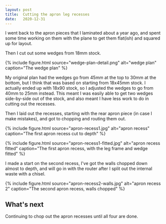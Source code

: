 ```yaml
---
layout: post
title:  Cutting the apron leg recesses
date:   2020-12-31
---
```



I went back to the apron pieces that I laminated about a year ago, and spent
some time working on them with the plane to get them flat(ish) and squared up
for layout.

Then I cut out some wedges from 18mm stock.

{% include figure.html source="wedge-plan-detail.png" alt="wedge plan" caption="The wedge plan" %}

My original plan had the wedges go from 45mm at the top to 30mm at the bottom,
but I think that was based on starting from 18x45mm stock.  I actually ended up
with 18x90 stock, so I adjusted the wedges to go from 40mm to 25mm instead.
This meant I was easily able to get two wedges side-by-side out of the stock,
and also meant I have less work to do in cutting out the recesses.

Then I laid out the recesses, starting with the rear apron piece (in case I
make mistakes), and got to chopping and routing them out.

{% include figure.html source="apron-recess1.jpg" alt="apron recess" caption="The first apron recess cut to depth" %}

{% include figure.html source="apron-recess1-fitted.jpg" alt="apron recess fitted" caption="The first apron recess, with the leg frame and wedge fitted" %}

I made a start on the second recess, I've got the walls chopped down almost to
depth, and will go in with the router after I split out the internal waste with
a chisel.

{% include figure.html source="apron-recess2-walls.jpg" alt="apron recess 2" caption="The second apron recess, walls chopped" %}

## What's next

Continuing to chop out the apron recesses until all four are done.
